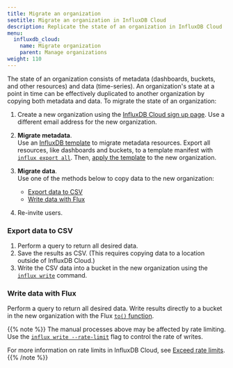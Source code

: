 ```yaml
---
title: Migrate an organization
seotitle: Migrate an organization in InfluxDB Cloud
description: Replicate the state of an organization in InfluxDB Cloud
menu:
  influxdb_cloud:
    name: Migrate organization
    parent: Manage organizations
weight: 110
---
```


The state of an organization consists of metadata (dashboards, buckets, and other resources) and data (time-series).
An organization's state at a point in time can be effectively
duplicated to another organization by copying both metadata and data.
To migrate the state of an organization:

1. Create a new organization using the [InfluxDB Cloud sign up page](https://cloud2.influxdata.com/signup).
   Use a different email address for the new organization.
2. **Migrate metadata**.  
   Use an [InfluxDB template](/influxdb/cloud/influxdb-templates/create/) to migrate metadata resources.
   Export all resources, like dashboards and buckets, to a template manifest
   with [`influx export all`](/influxdb/cloud/influxdb-templates/create/#export-all-resources).
   Then, [apply the template](/influxdb/cloud/reference/cli/influx/apply/#examples-how-to-apply-a-template-or-stack)
   to the new organization.
3. **Migrate data**.  
   Use one of the methods below to copy data to the new organization:

   - [Export data to CSV](#export-data-to-csv)
   - [Write data with Flux](#write-data-with-flux)
4. Re-invite users.

### Export data to CSV
1. Perform a query to return all desired data.
2. Save the results as CSV.
   (This requires copying data to a location outside of InfluxDB Cloud.)
3. Write the CSV data into a bucket in the new organization
   using the [`influx write`](/influxdb/cloud/reference/cli/influx/write/) command.

### Write data with Flux
Perform a query to return all desired data.
Write results directly to a bucket in the new organization with the Flux
[`to()` function](/flux/v0.x/stdlib/influxdata/influxdb/to/).

{{% note %}}
The manual processes above may be affected by rate limiting.
Use the [`influx write --rate-limit`](/influxdb/cloud/reference/cli/influx/write/#write-annotated-csv-data-using-rate-limiting)
flag to control the rate of writes.

For more information on rate limits in InfluxDB Cloud,
see [Exceed rate limits](/influxdb/cloud/account-management/data-usage/#exceeded-rate-limits).
{{% /note %}}

